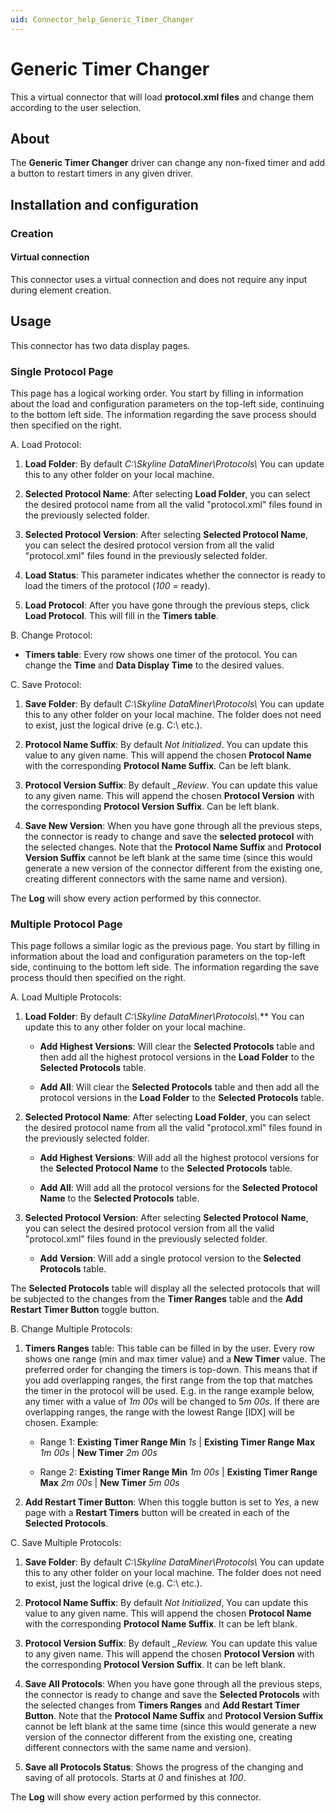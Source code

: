 ```yaml
---
uid: Connector_help_Generic_Timer_Changer
---
```


# Generic Timer Changer

This a virtual connector that will load **protocol.xml files** and change them according to the user selection.

## About

The **Generic Timer Changer** driver can change any non-fixed timer and add a button to restart timers in any given driver.

## Installation and configuration

### Creation

#### Virtual connection

This connector uses a virtual connection and does not require any input during element creation.

## Usage

This connector has two data display pages.

### Single Protocol Page

This page has a logical working order. You start by filling in information about the load and configuration parameters on the top-left side, continuing to the bottom left side. The information regarding the save process should then specified on the right.

A. Load Protocol:

   1. **Load Folder**: By default *C:\Skyline DataMiner\Protocols\\* You can update this to any other folder on your local machine.

   1. **Selected Protocol Name**: After selecting **Load Folder**, you can select the desired protocol name from all the valid "protocol.xml" files found in the previously selected folder.

   1. **Selected Protocol Version**: After selecting **Selected Protocol Name**, you can select the desired protocol version from all the valid "protocol.xml" files found in the previously selected folder.

   1. **Load Status**: This parameter indicates whether the connector is ready to load the timers of the protocol (*100* = ready).

   1. **Load Protocol**: After you have gone through the previous steps, click **Load Protocol**. This will fill in the **Timers table**.

B. Change Protocol:

   - **Timers table**: Every row shows one timer of the protocol. You can change the **Time** and **Data Display Time** to the desired values.

C. Save Protocol:

   1. **Save Folder**: By default *C:\Skyline DataMiner\Protocols\\* You can update this to any other folder on your local machine. The folder does not need to exist, just the logical drive (e.g. C:\\ etc.).

   1. **Protocol Name Suffix**: By default *Not Initialized*. You can update this value to any given name. This will append the chosen **Protocol Name** with the corresponding **Protocol Name Suffix**. Can be left blank.

   1. **Protocol Version Suffix**: By default *\_Review*. You can update this value to any given name. This will append the chosen **Protocol Version** with the corresponding **Protocol Version Suffix**. Can be left blank.

   1. **Save New Version**: When you have gone through all the previous steps, the connector is ready to change and save the **selected protocol** with the selected changes. Note that the **Protocol Name Suffix** and **Protocol Version Suffix** cannot be left blank at the same time (since this would generate a new version of the connector different from the existing one, creating different connectors with the same name and version).

The **Log** will show every action performed by this connector.

### Multiple Protocol Page

This page follows a similar logic as the previous page. You start by filling in information about the load and configuration parameters on the top-left side, continuing to the bottom left side. The information regarding the save process thould then specified on the right.

A. Load Multiple Protocols:

1. **Load Folder**: By default *C:\Skyline DataMiner\Protocols\\*.** You can update this to any other folder on your local machine.

   - **Add Highest Versions**: Will clear the **Selected Protocols** table and then add all the highest protocol versions in the **Load Folder** to the **Selected Protocols** table.

   - **Add All**: Will clear the **Selected Protocols** table and then add all the protocol versions in the **Load Folder** to the **Selected Protocols** table.

1. **Selected Protocol Name**: After selecting **Load Folder**, you can select the desired protocol name from all the valid "protocol.xml" files found in the previously selected folder.

   - **Add Highest Versions**: Will add all the highest protocol versions for the **Selected Protocol Name** to the **Selected Protocols** table.

   - **Add All**: Will add all the protocol versions for the **Selected Protocol Name** to the **Selected Protocols** table.

1. **Selected Protocol Version**: After selecting **Selected Protocol** **Name**, you can select the desired protocol version from all the valid "protocol.xml" files found in the previously selected folder.

   - **Add** **Version**: Will add a single protocol version to the **Selected Protocols** table.

The **Selected Protocols** table will display all the selected protocols that will be subjected to the changes from the **Timer Ranges** table and the **Add Restart Timer Button** toggle button.

B. Change Multiple Protocols:

   1. **Timers Ranges** table: This table can be filled in by the user. Every row shows one range (min and max timer value) and a **New Timer** value. The preferred order for changing the timers is top-down. This means that if you add overlapping ranges, the first range from the top that matches the timer in the protocol will be used. E.g. in the range example below, any timer with a value of *1m 00s* will be changed to 5*m 00s*. If there are overlapping ranges, the range with the lowest Range \[IDX\] will be chosen.
    Example:

      - Range 1: **Existing Timer Range Min** *1s* \| **Existing Timer Range Max** *1m 00s* \| **New Timer** *2m 00s*

      - Range 2: **Existing Timer Range Min** *1m 00s* \| **Existing Timer Range Max** *2m 00s* \| **New Timer** *5m 00s*

   1. **Add Restart Timer Button**: When this toggle button is set to *Yes*, a new page with a **Restart Timers** button will be created in each of the **Selected Protocols**.

C. Save Multiple Protocols:

   1. **Save Folder**: By default *C:\Skyline DataMiner\Protocols\\* You can update this to any other folder on your local machine. The folder does not need to exist, just the logical drive (e.g. C:\\ etc.).

   1. **Protocol Name Suffix**: By default *Not Initialized*, You can update this value to any given name. This will append the chosen **Protocol Name** with the corresponding **Protocol Name Suffix**. It can be left blank.

   1. **Protocol Version Suffix**: By default *\_Review.* You can update this value to any given name. This will append the chosen **Protocol Version** with the corresponding **Protocol Version Suffix**. It can be left blank.

   1. **Save All Protocols**: When you have gone through all the previous steps, the connector is ready to change and save the **Selected Protocols** with the selected changes from **Timers Ranges** and **Add Restart Timer Button**. Note that the **Protocol Name Suffix** and **Protocol Version Suffix** cannot be left blank at the same time (since this would generate a new version of the connector different from the existing one, creating different connectors with the same name and version).

   1. **Save all Protocols Status**: Shows the progress of the changing and saving of all protocols. Starts at *0* and finishes at *100*.

The **Log** will show every action performed by this connector.
